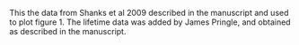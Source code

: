 This the data from Shanks et al 2009 described in the manuscript and used to plot figure 1. The lifetime data was added by James Pringle, and obtained as described in the manuscript. 
